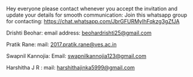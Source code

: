 Hey everyone please contact whenever you accept the invitation and update your details for smooth communication:
Join this whatsapp group for contacting: https://chat.whatsapp.com/JbrGFURMyIhFqkzg3gZfJA

Drishti Beohar:
    email address: beohardrishti25@gmail.com
   
Pratik Rane:
    mail: 2017.pratik.rane@ves.ac.in
    
Swapnil Kannojia:
    Email: swapnilkannojia123@gmail.com 



Harshitha J R : 
    mail: harshithajinka5999@gmail.com
